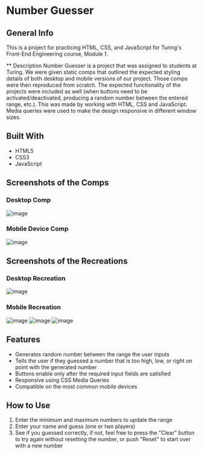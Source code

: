 # Number Guesser
## General Info
This is a project for practicing HTML, CSS, and JavaScript for Turing's Front-End Engineering course, Module 1.

** Description
Number Guesser is a project that was assigned to students at Turing. We were given static comps that outlined the expected styling details of both desktop and mobile versions of our project. Those comps were then reproduced from scratch. The expected functionality of the projects were included as well (when buttons need to be activated/deactivated, producing a random number between the entered range, etc.). This was made by working with HTML, CSS and JavaScript. Media queries were used to make the design responsive in different window sizes.

## Built With
* HTML5
* CSS3
* JavaScript

## Screenshots of the Comps
### Desktop Comp
![image](https://user-images.githubusercontent.com/50784336/61016789-21b81700-a34e-11e9-901e-f0c325528156.png)
### Mobile Device Comp
![image](https://user-images.githubusercontent.com/50784336/61016839-53c97900-a34e-11e9-9e6a-c859f35ccebf.png)


## Screenshots of the Recreations
### Desktop Recreation
![image](https://user-images.githubusercontent.com/50784336/61018497-4fa05a00-a354-11e9-975d-8b8af7772dcd.png)

### Mobile Recreation
![image](https://user-images.githubusercontent.com/50784336/61016997-e833db80-a34e-11e9-9ce2-c09465d391df.png)
![image](https://user-images.githubusercontent.com/50784336/61017409-5036f180-a350-11e9-9349-f6e2cade5c03.png)
![image](https://user-images.githubusercontent.com/50784336/61017421-604ed100-a350-11e9-8300-347ccf2f0cb9.png)

## Features
* Generates random number between the range the user inputs
* Tells the user if they guessed a number that is too high, low, or right on point with the generated number
* Buttons enable only after the required input fields are satisfied
* Responsive using CSS Media Queries
* Compatible on the most common mobile devices

## How to Use
1. Enter the minimum and maximum numbers to update the range 
2. Enter your name and guess (one or two players)
3. See if you guessed correctly, if not, feel free to press the "Clear" button to try again without resetting the number, or push "Reset" to start over with a new number

